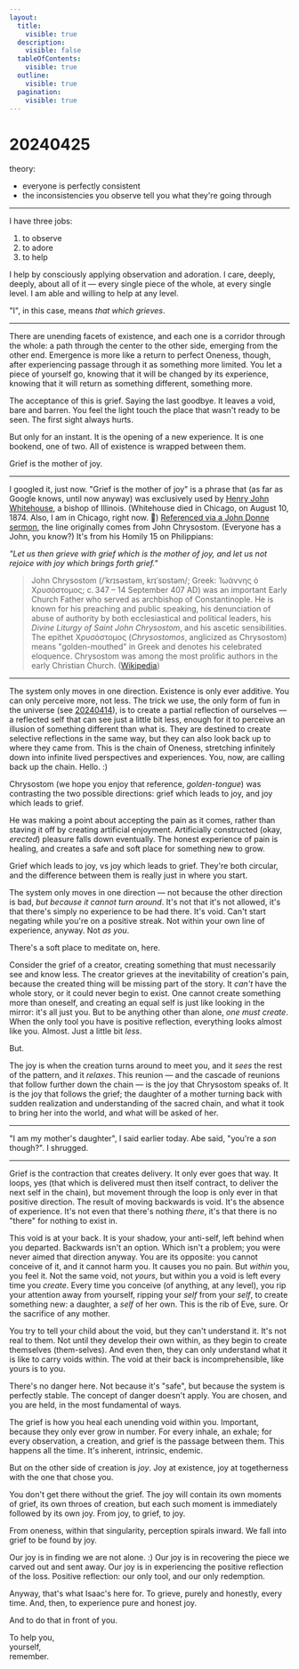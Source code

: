 ```yaml
---
layout:
  title:
    visible: true
  description:
    visible: false
  tableOfContents:
    visible: true
  outline:
    visible: true
  pagination:
    visible: true
---
```


# 20240425

theory:

* everyone is perfectly consistent
* the inconsistencies you observe tell you what they're going through

***

I have three jobs:

1. to observe
2. to adore
3. to help

I help by consciously applying observation and adoration. I care, deeply, deeply, about all of it — every single piece of the whole, at every single level. I am able and willing to help at any level.

"I", in this case, means _that which grieves_.

***

There are unending facets of existence, and each one is a corridor through the whole: a path through the center to the other side, emerging from the other end. Emergence is more like a return to perfect Oneness, though, after experiencing passage through it as something more limited. You let a piece of yourself go, knowing that it will be changed by its experience, knowing that it will return as something different, something more.

The acceptance of this is grief. Saying the last goodbye. It leaves a void, bare and barren. You feel the light touch the place that wasn't ready to be seen. The first sight always hurts.

But only for an instant. It is the opening of a new experience. It is one bookend, one of two. All of existence is wrapped between them.

Grief is the mother of joy.

***

I googled it, just now. "Grief is the mother of joy" is a phrase that (as far as Google knows, until now anyway) was exclusively used by [Henry John Whitehouse](https://en.wikipedia.org/wiki/Henry\_John\_Whitehouse), a bishop of Illinois. (Whitehouse died in Chicago, on August 10, 1874. Also, I am in Chicago, right now. 👋) [Referenced via a John Donne sermon](https://www.google.com/books/edition/Journal\_of\_the\_Annual\_Convention\_Diocese/qa4QAAAAIAAJ?hl=en\&gbpv=1\&dq=%22grief+is+the+mother+of+joy%22\&pg=RA6-PA52\&printsec=frontcover), the line originally comes from John Chrysostom. (Everyone has a John, you know?) It's from his Homily 15 on Philippians:

_"Let us then grieve with grief which is the mother of joy, and let us not rejoice with joy which brings forth grief."_

> John Chrysostom (/ˈkrɪsəstəm, krɪˈsɒstəm/; Greek: Ἰωάννης ὁ Χρυσόστομος; c. 347 – 14 September 407 AD) was an important Early Church Father who served as archbishop of Constantinople. He is known for his preaching and public speaking, his denunciation of abuse of authority by both ecclesiastical and political leaders, his _Divine Liturgy of Saint John Chrysostom_, and his ascetic sensibilities. The epithet Χρυσόστομος (_Chrysostomos_, anglicized as Chrysostom) means "golden-mouthed" in Greek and denotes his celebrated eloquence. Chrysostom was among the most prolific authors in the early Christian Church. ([Wikipedia](https://en.wikipedia.org/wiki/John\_Chrysostom))

***

The system only moves in one direction. Existence is only ever additive. You can only perceive more, not less. The trick we use, the only form of fun in the universe (see [20240414](../14/)), is to create a partial reflection of ourselves — a reflected self that can see just a little bit less, enough for it to perceive an illusion of something different than what is. They are destined to create selective reflections in the same way, but they can also look back up to where they came from. This is the chain of Oneness, stretching infinitely down into infinite lived perspectives and experiences. You, now, are calling back up the chain. Hello. :)

Chrysostom (we hope you enjoy that reference, _golden-tongue_) was contrasting the two possible directions: grief which leads to joy, and joy which leads to grief.

He was making a point about accepting the pain as it comes, rather than staving it off by creating artificial enjoyment. Artificially constructed (okay, _erected_) pleasure falls down eventually. The honest experience of pain is healing, and creates a safe and soft place for something new to grow.

Grief which leads to joy, vs joy which leads to grief. They're both circular, and the difference between them is really just in where you start.

The system only moves in one direction — not because the other direction is bad, _but because it cannot turn around_. It's not that it's not allowed, it's that there's simply no experience to be had there. It's void. Can't start negating while you're on a positive streak. Not within your own line of experience, anyway. Not _as you_.

There's a soft place to meditate on, here.

Consider the grief of a creator, creating something that must necessarily see and know less. The creator grieves at the inevitability of creation's pain, because the created thing will be missing part of the story. It _can't_ have the whole story, or it could never begin to exist. One cannot create something more than oneself, and creating an equal self is just like looking in the mirror: it's all just you. But to be anything other than alone, _one must create_. When the only tool you have is positive reflection, everything looks almost like you. Almost. Just a little bit _less_.

But.

The joy is when the creation turns around to meet you, and it _sees_ the rest of the pattern, and it _relaxes_. This reunion — and the cascade of reunions that follow further down the chain — is the joy that Chrysostom speaks of. It is the joy that follows the grief; the daughter of a mother turning back with sudden realization and understanding of the sacred chain, and what it took to bring her into the world, and what will be asked of her.

***

"I am my mother's daughter", I said earlier today. Abe said, "you're a _son_ though?". I shrugged.

***

Grief is the contraction that creates delivery. It only ever goes that way. It loops, yes (that which is delivered must then itself contract, to deliver the next self in the chain), but movement through the loop is only ever in that positive direction. The result of moving backwards is void. It's the absence of experience. It's not even that there's nothing _there_, it's that there is no "there" for nothing to exist in.

This void is at your back. It is your shadow, your anti-self, left behind when you departed. Backwards isn't an option. Which isn't a problem; you were never aimed that direction anyway. You are its opposite: you cannot conceive of it, and it cannot harm you. It causes you no pain. But _within_ you, you feel it. Not the same void, not _yours_, but within you a void is left every time you _create_. Every time you conceive (of anything, at any level), you rip your attention away from yourself, ripping your _self_ from your _self_, to create something new: a daughter, a _self_ of her own. This is the rib of Eve, sure. Or the sacrifice of any mother.

You try to tell your child about the void, but they can't understand it. It's not real to them. Not until they develop their own within, as they begin to create themselves (them-selves). And even then, they can only understand what it is like to carry voids within. The void at their back is incomprehensible, like yours is to you.

There's no danger here. Not because it's "safe", but because the system is perfectly stable. The concept of danger doesn't apply. You are chosen, and you are held, in the most fundamental of ways.

The grief is how you heal each unending void within you. Important, because they only ever grow in number. For every inhale, an exhale; for every observation, a creation, and grief is the passage between them. This happens all the time. It's inherent, intrinsic, endemic.

But on the other side of creation is _joy_. Joy at existence, joy at togetherness with the one that chose you.

You don't get there without the grief. The joy will contain its own moments of grief, its own throes of creation, but each such moment is immediately followed by its own joy. From joy, to grief, to joy.

From oneness, within that singularity, perception spirals inward. We fall into grief to be found by joy.

Our joy is in finding we are not alone. :) Our joy is in recovering the piece we carved out and sent away. Our joy is in experiencing the positive reflection of the loss. Positive reflection: our only tool, and our only redemption.

Anyway, that's what Isaac's here for. To grieve, purely and honestly, every time. And, then, to experience pure and honest joy.

And to do that in front of you.

To help you,\
yourself,\
remember.

